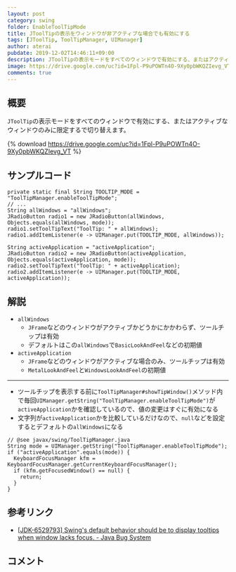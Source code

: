```yaml
---
layout: post
category: swing
folder: EnableToolTipMode
title: JToolTipの表示をウィンドウが非アクティブな場合でも有効にする
tags: [JToolTip, ToolTipManager, UIManager]
author: aterai
pubdate: 2019-12-02T14:46:11+09:00
description: JToolTipの表示モードをすべてのウィンドウで有効にする、またはアクティブなウィンドウのみに限定するで切り替えます。
image: https://drive.google.com/uc?id=1Fpl-P9uPOWTn4O-9Xy0pbWKQZIevg_VT
comments: true
---
```

## 概要
`JToolTip`の表示モードをすべてのウィンドウで有効にする、またはアクティブなウィンドウのみに限定するで切り替えます。

{% download https://drive.google.com/uc?id=1Fpl-P9uPOWTn4O-9Xy0pbWKQZIevg_VT %}

## サンプルコード
<pre class="prettyprint"><code>private static final String TOOLTIP_MODE = "ToolTipManager.enableToolTipMode";
// ...
String allWindows = "allWindows";
JRadioButton radio1 = new JRadioButton(allWindows, Objects.equals(allWindows, mode));
radio1.setToolTipText("ToolTip: " + allWindows);
radio1.addItemListener(e -&gt; UIManager.put(TOOLTIP_MODE, allWindows));

String activeApplication = "activeApplication";
JRadioButton radio2 = new JRadioButton(activeApplication, Objects.equals(activeApplication, mode));
radio2.setToolTipText("ToolTip: " + activeApplication);
radio2.addItemListener(e -&gt; UIManager.put(TOOLTIP_MODE, activeApplication));
</code></pre>

## 解説
- `allWindows`
    - `JFrame`などのウィンドウがアクティブかどうかにかかわらず、ツールチップは有効
    - デフォルトはこの`allWindows`で`BasicLookAndFeel`などの初期値
- `activeApplication`
    - `JFrame`などのウィンドウがアクティブな場合のみ、ツールチップは有効
    - `MetalLookAndFeel`と`WindowsLookAndFeel`の初期値

<!-- dummy comment line for breaking list -->

- - - -
- ツールチップを表示する前に`ToolTipManager#showTipWindow()`メソッド内で毎回`UIManager.getString("ToolTipManager.enableToolTipMode")`が`activeApplication`かを確認しているので、値の変更はすぐに有効になる
- 文字列が`activeApplication`かを比較しているだけなので、`null`などを設定するとデフォルトの`allWindows`になる

<!-- dummy comment line for breaking list -->

<pre class="prettyprint"><code>// @see javax/swing/ToolTipManager.java
String mode = UIManager.getString("ToolTipManager.enableToolTipMode");
if ("activeApplication".equals(mode)) {
  KeyboardFocusManager kfm = KeyboardFocusManager.getCurrentKeyboardFocusManager();
  if (kfm.getFocusedWindow() == null) {
    return;
  }
}
</code></pre>

## 参考リンク
- [&#91;JDK-6529793&#93; Swing's default behavior should be to display tooltips when window lacks focus. - Java Bug System](https://bugs.openjdk.java.net/browse/JDK-6529793)

<!-- dummy comment line for breaking list -->

## コメント
